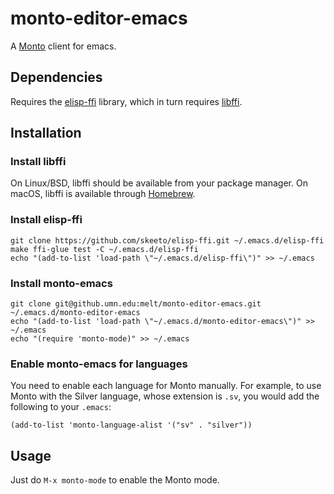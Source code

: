 # monto-editor-emacs

A [Monto](https://github.com/monto-editor) client for emacs.

## Dependencies

Requires the [elisp-ffi](https://github.com/skeeto/elisp-ffi) library, which in
turn requires [libffi](https://sourceware.org/libffi/).

## Installation

### Install libffi

On Linux/BSD, libffi should be available from your package manager.
On macOS, libffi is available through [Homebrew](https://brew.sh).

### Install elisp-ffi

```
git clone https://github.com/skeeto/elisp-ffi.git ~/.emacs.d/elisp-ffi
make ffi-glue test -C ~/.emacs.d/elisp-ffi
echo "(add-to-list 'load-path \"~/.emacs.d/elisp-ffi\")" >> ~/.emacs
```

### Install monto-emacs

```
git clone git@github.umn.edu:melt/monto-editor-emacs.git ~/.emacs.d/monto-editor-emacs
echo "(add-to-list 'load-path \"~/.emacs.d/monto-editor-emacs\")" >> ~/.emacs
echo "(require 'monto-mode)" >> ~/.emacs
```

### Enable monto-emacs for languages

You need to enable each language for Monto manually. For example, to use Monto
with the Silver language, whose extension is `.sv`, you would add the following
to your `.emacs`:

```
(add-to-list 'monto-language-alist '("sv" . "silver"))
```

## Usage

Just do `M-x monto-mode` to enable the Monto mode.
